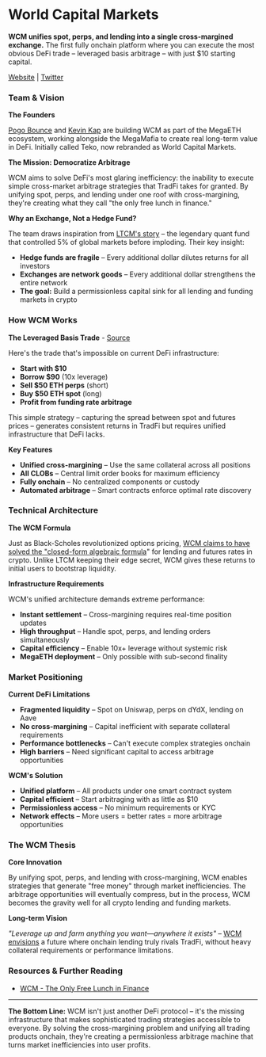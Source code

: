 # World Capital Markets

**WCM unifies spot, perps, and lending into a single cross-margined exchange.** The first fully onchain platform where you can execute the most obvious DeFi trade – leveraged basis arbitrage – with just $10 starting capital.

[Website](https://www.wcm.inc/) | [Twitter](https://x.com/wcm_inc)

### Team & Vision

**The Founders**

[Pogo Bounce](https://x.com/PogoB/status/1882097629854572544) and [Kevin Kap](https://x.com/0xKevinKap) are building WCM as part of the MegaETH ecosystem, working alongside the MegaMafia to create real long-term value in DeFi. Initially called Teko, now rebranded as World Capital Markets.

**The Mission: Democratize Arbitrage**

WCM aims to solve DeFi's most glaring inefficiency: the inability to execute simple cross-market arbitrage strategies that TradFi takes for granted. By unifying spot, perps, and lending under one roof with cross-margining, they're creating what they call "the only free lunch in finance."

**Why an Exchange, Not a Hedge Fund?**

The team draws inspiration from [LTCM's story](https://x.com/wcm_inc/status/1919447881771102483) – the legendary quant fund that controlled 5% of global markets before imploding. Their key insight:

* **Hedge funds are fragile** – Every additional dollar dilutes returns for all investors
* **Exchanges are network goods** – Every additional dollar strengthens the entire network
* **The goal:** Build a permissionless capital sink for all lending and funding markets in crypto

### How WCM Works

**The Leveraged Basis Trade** - [Source](https://x.com/wcm_inc/status/1917565143078109504)

Here's the trade that's impossible on current DeFi infrastructure:

* **Start with $10**
* **Borrow $90** (10x leverage)
* **Sell $50 ETH perps** (short)
* **Buy $50 ETH spot** (long)
* **Profit from funding rate arbitrage**

This simple strategy – capturing the spread between spot and futures prices – generates consistent returns in TradFi but requires unified infrastructure that DeFi lacks.

**Key Features**

* **Unified cross-margining** – Use the same collateral across all positions
* **All CLOBs** – Central limit order books for maximum efficiency
* **Fully onchain** – No centralized components or custody
* **Automated arbitrage** – Smart contracts enforce optimal rate discovery

### Technical Architecture

**The WCM Formula**

Just as Black-Scholes revolutionized options pricing, [WCM claims to have solved the "closed-form algebraic formula](https://x.com/wcm_inc/status/1919447881771102483)" for lending and futures rates in crypto. Unlike LTCM keeping their edge secret, WCM gives these returns to initial users to bootstrap liquidity.

**Infrastructure Requirements**

WCM's unified architecture demands extreme performance:

* **Instant settlement** – Cross-margining requires real-time position updates
* **High throughput** – Handle spot, perps, and lending orders simultaneously
* **Capital efficiency** – Enable 10x+ leverage without systemic risk
* **MegaETH deployment** – Only possible with sub-second finality

### Market Positioning

**Current DeFi Limitations**

* **Fragmented liquidity** – Spot on Uniswap, perps on dYdX, lending on Aave
* **No cross-margining** – Capital inefficient with separate collateral requirements
* **Performance bottlenecks** – Can't execute complex strategies onchain
* **High barriers** – Need significant capital to access arbitrage opportunities

**WCM's Solution**

* **Unified platform** – All products under one smart contract system
* **Capital efficient** – Start arbitraging with as little as $10
* **Permissionless access** – No minimum requirements or KYC
* **Network effects** – More users = better rates = more arbitrage opportunities

### The WCM Thesis

**Core Innovation**

By unifying spot, perps, and lending with cross-margining, WCM enables strategies that generate "free money" through market inefficiencies. The arbitrage opportunities will eventually compress, but in the process, WCM becomes the gravity well for all crypto lending and funding markets.

**Long-term Vision**

_"Leverage up and farm anything you want—anywhere it exists"_ – [WCM envisions](https://x.com/wcm_inc/status/1882095971678761062) a future where onchain lending truly rivals TradFi, without heavy collateral requirements or performance limitations.

### Resources & Further Reading

* [WCM - The Only Free Lunch in Finance](https://x.com/wcm_inc/status/1919447881771102483)

***

**The Bottom Line:** WCM isn't just another DeFi protocol – it's the missing infrastructure that makes sophisticated trading strategies accessible to everyone. By solving the cross-margining problem and unifying all trading products onchain, they're creating a permissionless arbitrage machine that turns market inefficiencies into user profits.
